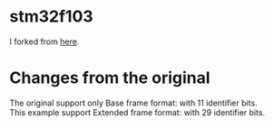 # stm32f103
I forked from [here](https://github.com/seeers/CAN-Bus-Arduino_Core_STM32).

# Changes from the original
The original support only Base frame format: with 11 identifier bits.   
This example support Extended frame format: with 29 identifier bits.   

